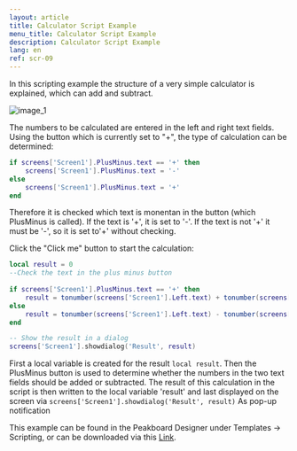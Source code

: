 ```yaml
---
layout: article
title: Calculator Script Example
menu_title: Calculator Script Example
description: Calculator Script Example
lang: en
ref: scr-09
---
```

In this scripting example the structure of a very simple calculator is explained, which can add and subtract.


![image_1](/assets/images/scripting/Scripting_Beispiele/Taschenrechner.png)

The numbers to be calculated are entered in the left and right text fields.
Using the button which is currently set to "+", the type of calculation can be determined:

```lua
if screens['Screen1'].PlusMinus.text == '+' then 
	screens['Screen1'].PlusMinus.text = '-'
else
	screens['Screen1'].PlusMinus.text = '+'
end

```

Therefore it is checked which text is monentan in the button (which PlusMinus is called). If the text is '+', it is set to '-'.
If the text is not '+' it must be '-', so it is set to'+' without checking.

Click the "Click me" button to start the calculation:

```lua 
local result = 0 
--Check the text in the plus minus button
	
if screens['Screen1'].PlusMinus.text == '+' then 
	result = tonumber(screens['Screen1'].Left.text) + tonumber(screens['Screen1'].Right.text) 
else
	result = tonumber(screens['Screen1'].Left.text) - tonumber(screens['Screen1'].Right.text)
end

-- Show the result in a dialog 
screens['Screen1'].showdialog('Result', result)	

```

First a local variable is created for the result `local result`. Then the PlusMinus button is used to determine whether the numbers in the two text fields should be added or subtracted.
The result of this calculation in the script is then written to the local variable 'result' and last displayed on the screen via `screens['Screen1'].showdialog('Result', result)` As pop-up notification


This example can be found in the Peakboard Designer under Templates -> Scripting, or can be downloaded via this [Link](https://github.com/Peakboard/CoolStuff/raw/master/Scripts/Calculator/Calculator.pbmx).